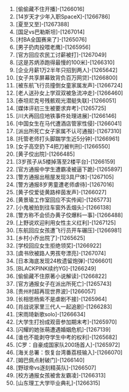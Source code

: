 
1. [偷偷藏不住开播]-[1266016]
1. [14岁天才少年入职SpaceX]-[1266786]
1. [夏至又至]-[1267388]
1. [国足vs巴勒斯坦]-[1267014]
1. [村BA全国赛来了]-[1265076]
1. [男子扔肉投喂老鹰]-[1265956]
1. [官方回应农民工讨薪被打]-[1267049]
1. [这是苏炳添跑得最慢的100米]-[1266310]
1. [企业月薪1万2半年只招到两人]-[1265642]
1. [女子共享屏幕致背负百万网贷]-[1266800]
1. [被东航飞行员撞倒女童家属发声]-[1266724]
1. [老人送孙女上学双双被急流冲走]-[1266460]
1. [泰坦尼克号残骸观光潜艇失联]-[1266051]
1. [媒体评初三生被要求弃考]-[1265725]
1. [川大再回应地铁事件处理进展]-[1266146]
1. [中国女生在马代遭酒店管家性侵]-[1266041]
1. [派出所死亡女子家属不认可通报]-[1267310]
1. [托管老师打头脚踹学生近5分钟]-[1266961]
1. [女子高空扔下4把刀被判刑]-[1266550]
1. [黄子佼出院]-[1266485]
1. [3岁孩子从5楼掉落至2楼平台]-[1266159]
1. [官方通报中学生遭霸凌被逼下跪]-[1265897]
1. [警方通报出租屋发现3具尸体]-[1267105]
1. [警方通报8岁男童遭老师虐待]-[1267016]
1. [黄子佼爱徒黄路梓茵发声]-[1266027]
1. [黄景瑜工作室回应不实传闻]-[1265773]
1. [小鬼被拍到往车窗外丢烟头]-[1266138]
1. [警方称不会侦办黄子佼爆料一事]-[1266488]
1. [上野说欢迎利用女性主义红利]-[1267125]
1. [东航回应女孩遭飞行员开车碾压]-[1266981]
1. [乡村小乔出院了]-[1265625]
1. [学校回应女生拒绝领奖]-[1266922]
1. [虞书欣被路人男孩夸漂亮]-[1267074]
1. [日本海底发现24枚遗留炮弹]-[1266601]
1. [BLACKPINK续约YG]-[1266249]
1. [偷偷藏不住原著小说解读]-[1266822]
1. [官方通报女子在派出所死亡]-[1265743]
1. [贵州村超再现世界波]-[1266057]
1. [长相思杨紫不是虐剧不接]-[1265964]
1. [肖战说家里三代人一起追剧]-[1266283]
1. [宋雨琦新歌solo]-[1266634]
1. [大学生打扮成观音参加期末考]-[1265970]
1. [闪耀的她张萌遭遇婚姻危机]-[1267139]
1. [谁也不能剥夺学生中考的权利]-[1265682]
1. [C罗：自豪成国家队200场首人]-[1265972]
1. [海关总署：恢复台湾番荔枝输入]-[1266070]
1. [姆巴佩点射破门]-[1266140]
1. [野球帝vs逐刻精英队]-[1266507]
1. [校方通报女孩被舍友霸凌]-[1266313]
1. [山东理工大学毕业典礼]-[1266315]
